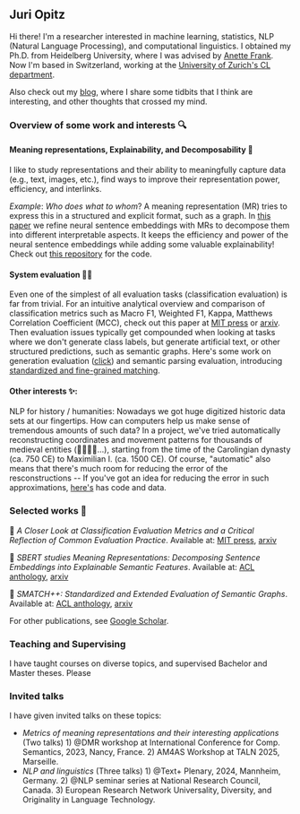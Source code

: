 ## Juri Opitz

Hi there! I'm a researcher interested in machine learning, statistics, NLP (Natural Language Processing), and computational linguistics. I obtained my Ph.D. from Heidelberg University, where I was advised by [Anette Frank](https://www.cl.uni-heidelberg.de/nlpgroup/person/frank). Now I'm based in Switzerland, working at the [University of Zurich's CL department](https://www.cl.uzh.ch/en.html).

Also check out my [blog](https://www.juriopitz.com/blog), where I share some tidbits that I think are interesting, and other thoughts that crossed my mind.

### Overview of some work and interests 🔍

#### Meaning representations, Explainability, and Decomposability 🧐

I like to study representations and their ability to meaningfully capture data (e.g., text, images, etc.), find ways to improve their representation power, efficiency, and interlinks. 

*Example*: *Who does what to whom*? A meaning representation (MR) tries to express this in a structured and explicit format, such as a graph. In [this paper](https://arxiv.org/abs/2206.07023) we refine neural sentence embeddings with MRs to decompose them into different interpretable aspects. It keeps the efficiency and power of the neural sentence embeddings while adding some valuable explainability! Check out [this repository](https://github.com/flipz357/S3BERT) for the code.

#### System evaluation 😵‍💫

Even one of the simplest of all evaluation tasks (classification evaluation) is far from trivial. For an intuitive analytical overview and comparison of classification metrics such as Macro F1, Weighted F1, Kappa, Matthews Correlation Coefficient (MCC), check out this paper at [MIT press](https://doi.org/10.1162/tacl_a_00675) or [arxiv](https://arxiv.org/abs/2404.16958). Then evaluation issues typically get compounded when looking at tasks where we don't generate class labels, but generate artificial text, or other structured predictions, such as semantic graphs. Here's some work on generation evaluation ([click](https://arxiv.org/abs/2305.16819)) and semantic parsing evaluation, introducing [standardized and fine-grained matching](https://arxiv.org/abs/2305.06993).

#### Other interests ✨:

NLP for history / humanities: Nowadays we got huge digitized historic data sets at our fingertips. How can computers help us make sense of tremendous amounts of such data? In a project, we've tried automatically reconstructing coordinates and movement patterns for thousands of medieval entities (🤴👸🧑‍🌾...), starting from the time of the Carolingian dynasty (ca. 750 CE) to Maximilian I. (ca. 1500 CE). Of course, "automatic" also means that there's much room for reducing the error of the resconstructions -- If you've got an idea for reducing the error in such approximations, [here's](https://github.com/flipz357/regesta-imperii-to-semgis) has code and data.

### Selected works 📜

🍄 *A Closer Look at Classification Evaluation Metrics and a Critical Reflection of Common Evaluation Practice*. Available at: [MIT press](https://doi.org/10.1162/tacl_a_00675), [arxiv](https://arxiv.org/abs/2404.16958)

🍄 *SBERT studies Meaning Representations: Decomposing Sentence Embeddings into Explainable Semantic Features*. Available at: [ACL anthology](https://aclanthology.org/2022.aacl-main.48/), [arxiv](https://arxiv.org/abs/2206.07023)

🍄 *SMATCH++: Standardized and Extended Evaluation of Semantic Graphs*. Available at: [ACL anthology](https://aclanthology.org/2023.findings-eacl.118/), [arxiv](https://arxiv.org/abs/2305.06993)

For other publications, see [Google Scholar](https://scholar.google.de/citations?user=DzxugZIAAAAJ&hl=de).

### Teaching and Supervising

I have taught courses on diverse topics, and supervised Bachelor and Master theses. Please 

### Invited talks

I have given invited talks on these topics:

- *Metrics of meaning representations and their interesting applications* (Two talks) 1) @DMR workshop at International Conference for Comp. Semantics, 2023, Nancy, France. 2) AM4AS Workshop at TALN 2025, Marseille.
- *NLP and linguistics* (Three talks) 1) @Text+ Plenary, 2024, Mannheim, Germany. 2) @NLP seminar series at National Research Council, Canada. 3) European Research Network Universality, Diversity, and Originality in Language Technology.



